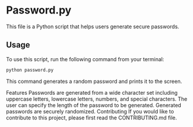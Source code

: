 # Password.py

This file is a Python script that helps users generate secure passwords.

## Usage

To use this script, run the following command from your terminal:

```bash
python password.py
```

This command generates a random password and prints it to the screen.

Features
Passwords are generated from a wide character set including uppercase letters, lowercase letters, numbers, and special characters.
The user can specify the length of the password to be generated.
Generated passwords are securely randomized.
Contributing
If you would like to contribute to this project, please first read the CONTRIBUTING.md file.
